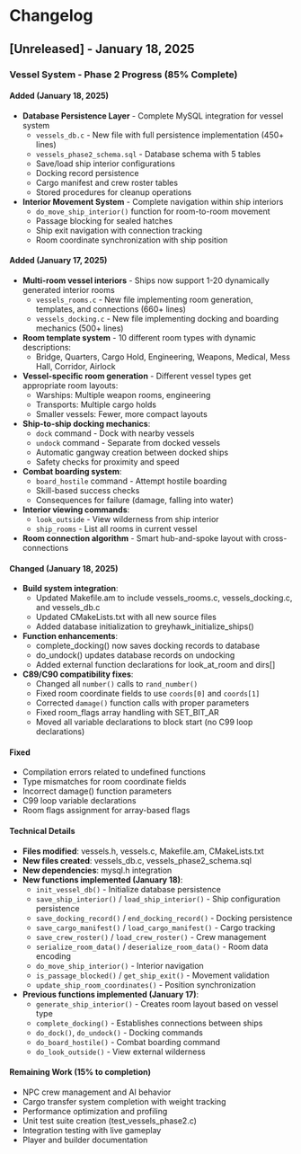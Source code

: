 # Changelog

## [Unreleased] - January 18, 2025

### Vessel System - Phase 2 Progress (85% Complete)

#### Added (January 18, 2025)
- **Database Persistence Layer** - Complete MySQL integration for vessel system
  - `vessels_db.c` - New file with full persistence implementation (450+ lines)
  - `vessels_phase2_schema.sql` - Database schema with 5 tables
  - Save/load ship interior configurations
  - Docking record persistence
  - Cargo manifest and crew roster tables
  - Stored procedures for cleanup operations
- **Interior Movement System** - Complete navigation within ship interiors
  - `do_move_ship_interior()` function for room-to-room movement
  - Passage blocking for sealed hatches
  - Ship exit navigation with connection tracking
  - Room coordinate synchronization with ship position
  
#### Added (January 17, 2025)
- **Multi-room vessel interiors** - Ships now support 1-20 dynamically generated interior rooms
  - `vessels_rooms.c` - New file implementing room generation, templates, and connections (660+ lines)
  - `vessels_docking.c` - New file implementing docking and boarding mechanics (500+ lines)
- **Room template system** - 10 different room types with dynamic descriptions:
  - Bridge, Quarters, Cargo Hold, Engineering, Weapons, Medical, Mess Hall, Corridor, Airlock
- **Vessel-specific room generation** - Different vessel types get appropriate room layouts:
  - Warships: Multiple weapon rooms, engineering
  - Transports: Multiple cargo holds
  - Smaller vessels: Fewer, more compact layouts
- **Ship-to-ship docking mechanics**:
  - `dock` command - Dock with nearby vessels
  - `undock` command - Separate from docked vessels
  - Automatic gangway creation between docked ships
  - Safety checks for proximity and speed
- **Combat boarding system**:
  - `board_hostile` command - Attempt hostile boarding
  - Skill-based success checks
  - Consequences for failure (damage, falling into water)
- **Interior viewing commands**:
  - `look_outside` - View wilderness from ship interior
  - `ship_rooms` - List all rooms in current vessel
- **Room connection algorithm** - Smart hub-and-spoke layout with cross-connections

#### Changed (January 18, 2025)
- **Build system integration**:
  - Updated Makefile.am to include vessels_rooms.c, vessels_docking.c, and vessels_db.c
  - Updated CMakeLists.txt with all new source files
  - Added database initialization to greyhawk_initialize_ships()
- **Function enhancements**:
  - complete_docking() now saves docking records to database
  - do_undock() updates database records on undocking
  - Added external function declarations for look_at_room and dirs[]
- **C89/C90 compatibility fixes**:
  - Changed all `number()` calls to `rand_number()`
  - Fixed room coordinate fields to use `coords[0]` and `coords[1]`
  - Corrected `damage()` function calls with proper parameters
  - Fixed room_flags array handling with SET_BIT_AR
  - Moved all variable declarations to block start (no C99 loop declarations)

#### Fixed
- Compilation errors related to undefined functions
- Type mismatches for room coordinate fields
- Incorrect damage() function parameters
- C99 loop variable declarations
- Room flags assignment for array-based flags

#### Technical Details
- **Files modified**: vessels.h, vessels.c, Makefile.am, CMakeLists.txt
- **New files created**: vessels_db.c, vessels_phase2_schema.sql
- **New dependencies**: mysql.h integration
- **New functions implemented (January 18)**:
  - `init_vessel_db()` - Initialize database persistence
  - `save_ship_interior()` / `load_ship_interior()` - Ship configuration persistence
  - `save_docking_record()` / `end_docking_record()` - Docking persistence
  - `save_cargo_manifest()` / `load_cargo_manifest()` - Cargo tracking
  - `save_crew_roster()` / `load_crew_roster()` - Crew management
  - `serialize_room_data()` / `deserialize_room_data()` - Room data encoding
  - `do_move_ship_interior()` - Interior navigation
  - `is_passage_blocked()` / `get_ship_exit()` - Movement validation
  - `update_ship_room_coordinates()` - Position synchronization
- **Previous functions implemented (January 17)**:
  - `generate_ship_interior()` - Creates room layout based on vessel type
  - `complete_docking()` - Establishes connections between ships
  - `do_dock()`, `do_undock()` - Docking commands
  - `do_board_hostile()` - Combat boarding command
  - `do_look_outside()` - View external wilderness

#### Remaining Work (15% to completion)
- NPC crew management and AI behavior
- Cargo transfer system completion with weight tracking
- Performance optimization and profiling
- Unit test suite creation (test_vessels_phase2.c)
- Integration testing with live gameplay
- Player and builder documentation

